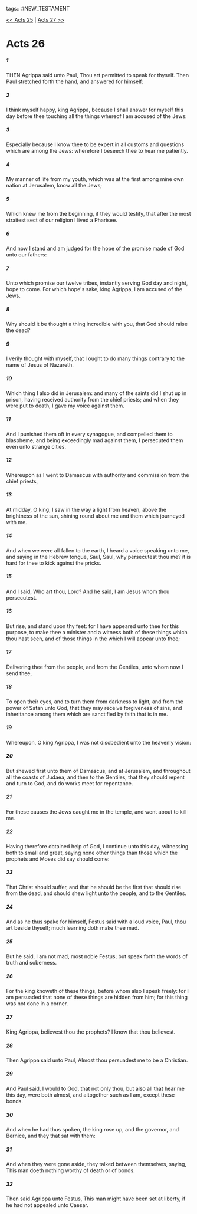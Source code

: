 tags:: #NEW_TESTAMENT

[<< Acts 25](NEW_TESTAMENT/05_Acts/Acts_25.md) | [Acts 27 >>](NEW_TESTAMENT/05_Acts/Acts_27.md)

# Acts 26

##### 1

THEN Agrippa said unto Paul, Thou art permitted to speak for thyself. Then Paul stretched forth the hand, and answered for himself:

##### 2

I think myself happy, king Agrippa, because I shall answer for myself this day before thee touching all the things whereof I am accused of the Jews:

##### 3

Especially because I know thee to be expert in all customs and questions which are among the Jews: wherefore I beseech thee to hear me patiently.

##### 4

My manner of life from my youth, which was at the first among mine own nation at Jerusalem, know all the Jews;

##### 5

Which knew me from the beginning, if they would testify, that after the most straitest sect of our religion I lived a Pharisee.

##### 6

And now I stand and am judged for the hope of the promise made of God unto our fathers:

##### 7

Unto which promise our twelve tribes, instantly serving God day and night, hope to come. For which hope's sake, king Agrippa, I am accused of the Jews.

##### 8

Why should it be thought a thing incredible with you, that God should raise the dead?

##### 9

I verily thought with myself, that I ought to do many things contrary to the name of Jesus of Nazareth.

##### 10

Which thing I also did in Jerusalem: and many of the saints did I shut up in prison, having received authority from the chief priests; and when they were put to death, I gave my voice against them.

##### 11

And I punished them oft in every synagogue, and compelled them to blaspheme; and being exceedingly mad against them, I persecuted them even unto strange cities.

##### 12

Whereupon as I went to Damascus with authority and commission from the chief priests,

##### 13

At midday, O king, I saw in the way a light from heaven, above the brightness of the sun, shining round about me and them which journeyed with me.

##### 14

And when we were all fallen to the earth, I heard a voice speaking unto me, and saying in the Hebrew tongue, Saul, Saul, why persecutest thou me? it is hard for thee to kick against the pricks.

##### 15

And I said, Who art thou, Lord? And he said, I am Jesus whom thou persecutest.

##### 16

But rise, and stand upon thy feet: for I have appeared unto thee for this purpose, to make thee a minister and a witness both of these things which thou hast seen, and of those things in the which I will appear unto thee;

##### 17

Delivering thee from the people, and from the Gentiles, unto whom now I send thee,

##### 18

To open their eyes, and to turn them from darkness to light, and from the power of Satan unto God, that they may receive forgiveness of sins, and inheritance among them which are sanctified by faith that is in me.

##### 19

Whereupon, O king Agrippa, I was not disobedient unto the heavenly vision:

##### 20

But shewed first unto them of Damascus, and at Jerusalem, and throughout all the coasts of Judaea, and then to the Gentiles, that they should repent and turn to God, and do works meet for repentance.

##### 21

For these causes the Jews caught me in the temple, and went about to kill me.

##### 22

Having therefore obtained help of God, I continue unto this day, witnessing both to small and great, saying none other things than those which the prophets and Moses did say should come:

##### 23

That Christ should suffer, and that he should be the first that should rise from the dead, and should shew light unto the people, and to the Gentiles.

##### 24

And as he thus spake for himself, Festus said with a loud voice, Paul, thou art beside thyself; much learning doth make thee mad.

##### 25

But he said, I am not mad, most noble Festus; but speak forth the words of truth and soberness.

##### 26

For the king knoweth of these things, before whom also I speak freely: for I am persuaded that none of these things are hidden from him; for this thing was not done in a corner.

##### 27

King Agrippa, believest thou the prophets? I know that thou believest.

##### 28

Then Agrippa said unto Paul, Almost thou persuadest me to be a Christian.

##### 29

And Paul said, I would to God, that not only thou, but also all that hear me this day, were both almost, and altogether such as I am, except these bonds.

##### 30

And when he had thus spoken, the king rose up, and the governor, and Bernice, and they that sat with them:

##### 31

And when they were gone aside, they talked between themselves, saying, This man doeth nothing worthy of death or of bonds.

##### 32

Then said Agrippa unto Festus, This man might have been set at liberty, if he had not appealed unto Caesar.
